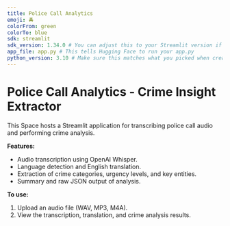 ```yaml
---
title: Police Call Analytics
emoji: 🚔
colorFrom: green
colorTo: blue
sdk: streamlit
sdk_version: 1.34.0 # You can adjust this to your Streamlit version if you know it, otherwise this is a safe default.
app_file: app.py # This tells Hugging Face to run your app.py
python_version: 3.10 # Make sure this matches what you picked when creating the space
---
```


# Police Call Analytics - Crime Insight Extractor

This Space hosts a Streamlit application for transcribing police call audio and performing crime analysis.

**Features:**
- Audio transcription using OpenAI Whisper.
- Language detection and English translation.
- Extraction of crime categories, urgency levels, and key entities.
- Summary and raw JSON output of analysis.

**To use:**
1. Upload an audio file (WAV, MP3, M4A).
2. View the transcription, translation, and crime analysis results. 
